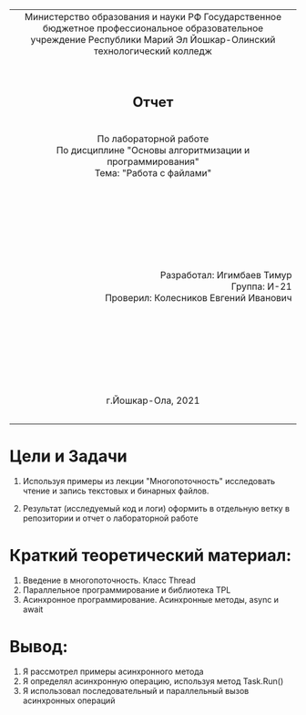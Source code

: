 <table style="width: 100%;">
  <tr>
    <td style="text-align: center; border: none;">
    Министерство образования и науки РФ
Государственное бюджетное профессиональное образовательное учреждение Республики Марий Эл
Йошкар-Олинский технологический колледж</td>
  </tr>
  <tr>
    <td style="text-align: center; border: none; height: 15em;"><h2>Отчет</h2><br> По лабораторной работе<br> По дисциплине "Основы алгоритмизации и программирования"<br> Тема: "Работа с файлами"</td>
  </tr>
  <tr>
    <td style="text-align: right; border: none; height: 20em;">
      Разработал: Игимбаев Тимур <br/>
      Группа: И-21<br>
      Проверил: Колесников Евгений Иванович<br>
      </td>
  </tr>
  <tr>
    <td style="text-align: center; border: none; height: 5em;">
    г.Йошкар-Ола, 2021</td>
  </tr>
</table>

<div style="page-break-after: always;"></div>

# Цели и Задачи
1. Используя примеры из лекции "Многопоточность" исследовать чтение и запись текстовых и бинарных файлов.

2. Результат (исследуемый код и логи) оформить в отдельную ветку в репозитории и отчет о лабораторной работе

# Краткий теоретический материал:
1. Введение в многопоточность. Класс Thread
2. Параллельное программирование и библиотека TPL
3. Aсинхронное программирование. Асинхронные методы, async и await

# Вывод:
1. Я рассмотрел примеры асинхронного метода 
2. Я определял асинхронную операцию, используя метод Task.Run()
3. Я использовал последовательный и параллельный вызов асинхронных операций

